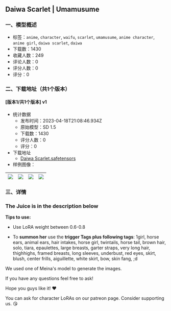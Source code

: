 ## Daiwa Scarlet | Umamusume
### 一、模型概述

- 标签：`anime`, `character`, `waifu`, `scarlet`, `umamusume`, `anime character`, `anime girl`, `daiwa scarlet`, `daiwa`
- 下载数：1430
- 收藏人数：249
- 评论人数：0
- 评分人数：0
- 评分：0

### 二、下载地址（共1个版本）

#### [版本1/共1个版本] v1

- 统计数据
  - 发布时间：2023-04-18T21:08:46.934Z
  - 原始模型：SD 1.5
  - 下载数：1430
  - 评分人数：0
  - 评分：0
- 下载地址
  - [Daiwa Scarlet.safetensors](https://civitai.com/api/download/models/49312)
- 样例图像：

| <img src="https://image.civitai.com/xG1nkqKTMzGDvpLrqFT7WA/e3076897-1c42-41d8-4da4-6b7bf3397700/width=450/530338.jpeg" /> | <img src="https://image.civitai.com/xG1nkqKTMzGDvpLrqFT7WA/cccc6014-7f0e-45c4-47b2-a84ff2042e00/width=450/530332.jpeg" /> | <img src="https://image.civitai.com/xG1nkqKTMzGDvpLrqFT7WA/2264df41-6aa7-45a1-6710-4f93c909e500/width=450/530342.jpeg" /> | <img src="https://image.civitai.com/xG1nkqKTMzGDvpLrqFT7WA/5eae3401-f16e-4359-b45c-a2fb11cdc500/width=450/530343.jpeg" /> |
| ---- | ---- | ---- | ---- |


### 三、详情
<h3><strong>The Juice is in the description below</strong></h3><p></p><p><strong>Tips to use:</strong></p><ul><li><p>Use LoRA weight between 0.6-0.8</p></li><li><p>To <strong>summon her</strong> use the <strong>trigger Tags plus following tags</strong>: 1girl, horse ears, animal ears, hair intakes, horse girl, twintails, horse tail, brown hair, solo, tiara, epaulettes, large breasts, garter straps, very long hair, thighhighs, framed breasts, long sleeves, underbust, red eyes, skirt, blush, center frills, aiguillette, white skirt, bow, skin fang, ;d</p><p></p></li></ul><p>We used one of Meina's model to generate the images.</p><p></p><p>If you have any questions feel free to ask!</p><p>Hope you guys like it! ❤️</p><p></p><p>You can ask for character LoRAs on our patreon page. Consider supporting us. 😘</p>